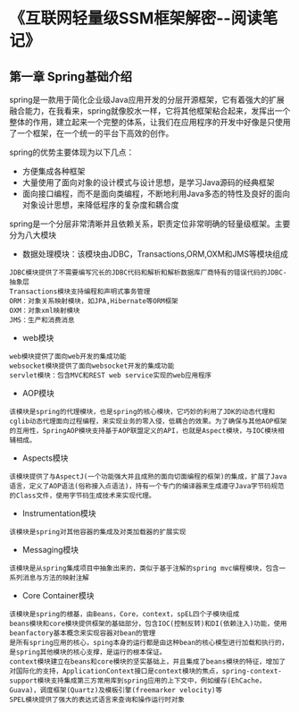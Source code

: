 # 《互联网轻量级SSM框架解密--阅读笔记》

## 第一章 Spring基础介绍

spring是一款用于简化企业级Java应用开发的分层开源框架，它有着强大的扩展融合能力，在我看来，spring就像胶水一样，它将其他框架粘合起来，发挥出一个整体的作用，建立起来一个完整的体系，让我们在应用程序的开发中好像是只使用了一个框架，在一个统一的平台下高效的创作。

spring的优势主要体现为以下几点：

* 方便集成各种框架
* 大量使用了面向对象的设计模式与设计思想，是学习Java源码的经典框架
* 面向接口编程，而不是面向类编程，不断地利用Java多态的特性及良好的面向对象设计思想，来降低程序的复杂度和耦合度

spring是一个分层非常清晰并且依赖关系，职责定位非常明确的轻量级框架。主要分为八大模块

* 数据处理模块：该模块由JDBC，Transactions,ORM,OXM和JMS等模块组成

~~~wiki
JDBC模块提供了不需要编写冗长的JDBC代码和解析和解析数据库厂商特有的错误代码的JDBC-抽象层
Transactions模块支持编程和声明式事务管理
ORM：对象关系映射模块，如JPA,Hibernate等ORM框架
OXM：对象xml映射模块
JMS：生产和消费消息
~~~

* web模块

~~~wiki
web模块提供了面向web开发的集成功能
websocket模块提供了面向websocket开发的集成功能
servlet模块：包含MVC和REST web service实现的web应用程序
~~~

* AOP模块

~~~wiki
该模块是spring的代理模块，也是spring的核心模块，它巧妙的利用了JDK的动态代理和cglib动态代理面向过程编程，来实现业务的零入侵，低耦合的效果。为了确保与其他AOP框架的互用性，SpringAOP模块支持基于AOP联盟定义的API，也就是Aspect模块，与IOC模块相辅相成。
~~~

* Aspects模块

~~~wiki
该模块提供了与AspectJ(一个功能强大并且成熟的面向切面编程的框架)的集成，扩展了Java语言，定义了AOP语法(俗称接入点语法)，持有一个专门的编译器来生成遵守Java字节码规范的Class文件，使用字节码生成技术来实现代理。
~~~

* Instrumentation模块

~~~wiki
该模块是spring对其他容器的集成及对类加载器的扩展实现
~~~

* Messaging模块

~~~wiki
该模块是从spring集成项目中抽象出来的，类似于基于注解的spring mvc编程模块，包含一系列消息与方法的映射注解
~~~

* Core Container模块

~~~wiki
该模块是spring的根基，由Beans，Core，context，spEL四个子模块组成
beans模块和core模块提供框架的基础部分，包含IOC(控制反转)和DI(依赖注入)功能，使用beanfactory基本概念来实现容器对bean的管理
是所有spring应用的核心，sping本身的运行都是由这种bean的核心模型进行加载和执行的，是spring其他模块的核心支撑，是运行的根本保证。
context模块建立在beans和core模块的坚实基础上，并且集成了beans模块的特征，增加了对国际化的支持，ApplicationContext接口是context模块的焦点，spring-context-support模块支持集成第三方常用库到spring应用的上下文中，例如缓存(EhCache，Guava)，调度框架(Quartz)及模板引擎(freemarker velocity)等
SPEL模块提供了强大的表达式语言来查询和操作运行时对象
~~~

